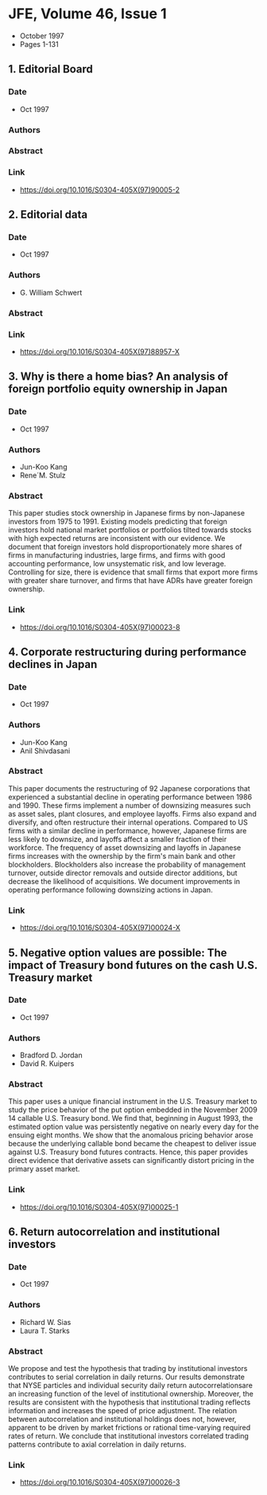 # JFE, Volume 46, Issue 1
- October 1997
- Pages 1-131

## 1. Editorial Board
### Date
- Oct 1997
### Authors
### Abstract

### Link
- https://doi.org/10.1016/S0304-405X(97)90005-2

## 2. Editorial data
### Date
- Oct 1997
### Authors
- G. William Schwert
### Abstract

### Link
- https://doi.org/10.1016/S0304-405X(97)88957-X

## 3. Why is there a home bias? An analysis of foreign portfolio equity ownership in Japan
### Date
- Oct 1997
### Authors
- Jun-Koo Kang
- Rene´M. Stulz
### Abstract
This paper studies stock ownership in Japanese firms by non-Japanese investors from 1975 to 1991. Existing models predicting that foreign investors hold national market portfolios or portfolios tilted towards stocks with high expected returns are inconsistent with our evidence. We document that foreign investors hold disproportionately more shares of firms in manufacturing industries, large firms, and firms with good accounting performance, low unsystematic risk, and low leverage. Controlling for size, there is evidence that small firms that export more firms with greater share turnover, and firms that have ADRs have greater foreign ownership.
### Link
- https://doi.org/10.1016/S0304-405X(97)00023-8

## 4. Corporate restructuring during performance declines in Japan
### Date
- Oct 1997
### Authors
- Jun-Koo Kang
- Anil Shivdasani
### Abstract
This paper documents the restructuring of 92 Japanese corporations that experienced a substantial decline in operating performance between 1986 and 1990. These firms implement a number of downsizing measures such as asset sales, plant closures, and employee layoffs. Firms also expand and diversify, and often restructure their internal operations. Compared to US firms with a similar decline in performance, however, Japanese firms are less likely to downsize, and layoffs affect a smaller fraction of their workforce. The frequency of asset downsizing and layoffs in Japanese firms increases with the ownership by the firm's main bank and other blockholders. Blockholders also increase the probability of management turnover, outside director removals and outside director additions, but decrease the likelihood of acquisitions. We document improvements in operating performance following downsizing actions in Japan.
### Link
- https://doi.org/10.1016/S0304-405X(97)00024-X

## 5. Negative option values are possible: The impact of Treasury bond futures on the cash U.S. Treasury market
### Date
- Oct 1997
### Authors
- Bradford D. Jordan
- David R. Kuipers
### Abstract
This paper uses a unique financial instrument in the U.S. Treasury market to study the price behavior of the put option embedded in the November 2009 14 callable U.S. Treasury bond. We find that, beginning in August 1993, the estimated option value was persistently negative on nearly every day for the ensuing eight months. We show that the anomalous pricing behavior arose because the underlying callable bond became the cheapest to deliver issue against U.S. Treasury bond futures contracts. Hence, this paper provides direct evidence that derivative assets can significantly distort pricing in the primary asset market.
### Link
- https://doi.org/10.1016/S0304-405X(97)00025-1

## 6. Return autocorrelation and institutional investors
### Date
- Oct 1997
### Authors
- Richard W. Sias
- Laura T. Starks
### Abstract
We propose and test the hypothesis that trading by institutional investors contributes to serial correlation in daily returns. Our results demonstrate that NYSE particles and individual security daily return autocorrelationsare an increasing function of the level of institutional ownership. Moreover, the results are consistent with the hypothesis that institutional trading reflects information and increases the speed of price adjustment. The relation between autocorrelation and institutional holdings does not, however, apparent to be driven by market frictions or rational time-varying required rates of return. We conclude that institutional investors correlated trading patterns contribute to axial correlation in daily returns.
### Link
- https://doi.org/10.1016/S0304-405X(97)00026-3

